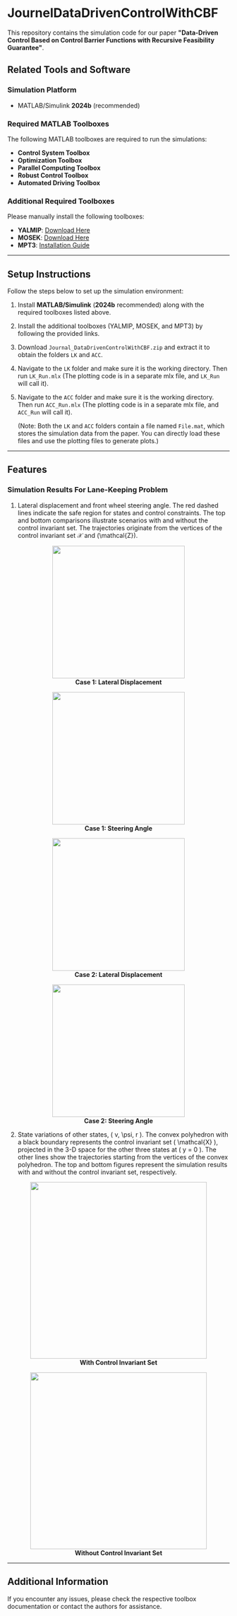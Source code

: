 # JournelDataDrivenControlWithCBF

This repository contains the simulation code for our paper **"Data-Driven Control Based on Control Barrier Functions with Recursive Feasibility Guarantee"**.

## **Related Tools and Software**

### **Simulation Platform**
- MATLAB/Simulink **2024b** (recommended)
  
### **Required MATLAB Toolboxes**
The following MATLAB toolboxes are required to run the simulations:
- **Control System Toolbox**
- **Optimization Toolbox**
- **Parallel Computing Toolbox**
- **Robust Control Toolbox**
- **Automated Driving Toolbox**

### **Additional Required Toolboxes**
Please manually install the following toolboxes:
- **YALMIP**: [Download Here](https://yalmip.github.io/download/)
- **MOSEK**: [Download Here](https://www.mosek.com/downloads/)
- **MPT3**: [Installation Guide](https://www.mpt3.org/pmwiki.php/Main/Installation)

---

## **Setup Instructions**
Follow the steps below to set up the simulation environment:

1. Install **MATLAB/Simulink** (**2024b** recommended) along with the required toolboxes listed above.
2. Install the additional toolboxes (YALMIP, MOSEK, and MPT3) by following the provided links.
3. Download `Journal_DataDrivenControlWithCBF.zip` and extract it to obtain the folders `LK` and `ACC`.
4. Navigate to the `LK` folder and make sure it is the working directory. Then run `LK_Run.mlx` (The plotting code is in a separate mlx file, and `LK_Run` will call it).
5. Navigate to the `ACC` folder and make sure it is the working directory. Then run `ACC_Run.mlx` (The plotting code is in a separate mlx file, and `ACC_Run` will call it).
   
   (Note: Both the `LK` and `ACC` folders contain a file named `File.mat`, which stores the simulation data from the paper. You can directly load these files and use the plotting files to generate plots.)

---
## **Features**
### **Simulation Results For Lane-Keeping Problem**

1. Lateral displacement and front wheel steering angle. The red dashed lines indicate the safe region for states and control constraints. The top and bottom comparisons illustrate scenarios with and without the control invariant set. The trajectories originate from the vertices of the control invariant set $\mathcal{X}$ and \(\mathcal{Z}\).

<p align="center">
    <img src="https://raw.githubusercontent.com/aicpslab/DDControlWithCBF/main/LK/Figures/LK3.jpg" width="300"><br>
    <b>Case 1: Lateral Displacement</b>
</p>
<p align="center">
    <img src="https://raw.githubusercontent.com/aicpslab/DDControlWithCBF/main/LK/Figures/LK5.jpg" width="300"><br>
    <b>Case 1: Steering Angle</b>
</p>

<p align="center">
    <img src="https://raw.githubusercontent.com/aicpslab/DDControlWithCBF/main/LK/Figures/LK4.jpg" width="300"><br>
    <b>Case 2: Lateral Displacement</b>
</p>
<p align="center">
    <img src="https://raw.githubusercontent.com/aicpslab/DDControlWithCBF/main/LK/Figures/LK6.jpg" width="300"><br>
    <b>Case 2: Steering Angle</b>
</p>

2. State variations of other states, \( v, \psi, r \). The convex polyhedron with a black boundary represents the control invariant set \( \mathcal{X} \), projected in the 3-D space for the other three states at \( y = 0 \). The other lines show the trajectories starting from the vertices of the convex polyhedron. The top and bottom figures represent the simulation results with and without the control invariant set, respectively.

<p align="center">
    <img src="https://raw.githubusercontent.com/aicpslab/DDControlWithCBF/main/LK/Figures/LK1.jpg" width="400"><br>
    <b>With Control Invariant Set</b>
</p>
<p align="center">
    <img src="https://raw.githubusercontent.com/aicpslab/DDControlWithCBF/main/LK/Figures/LK2.jpg" width="400"><br>
    <b>Without Control Invariant Set</b>
</p>





---

## **Additional Information**
If you encounter any issues, please check the respective toolbox documentation or contact the authors for assistance.
